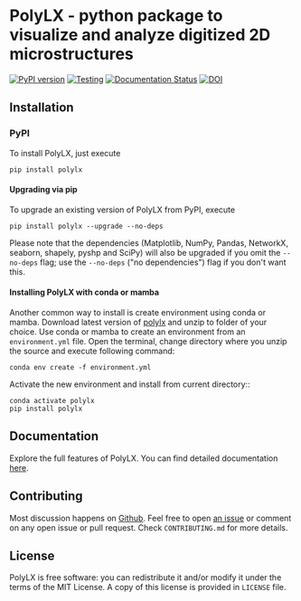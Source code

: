 # PolyLX - python package to visualize and analyze digitized 2D microstructures

[![PyPI version](https://badge.fury.io/py/polylx.svg)](https://badge.fury.io/py/polylx)
[![Testing](https://github.com/ondrolexa/polylx/actions/workflows/pythontest.yml/badge.svg?event=push)](https://github.com/ondrolexa/polylx)
[![Documentation Status](https://readthedocs.org/projects/polylx/badge/?version=stable)](https://polylx.readthedocs.io/en/stable/?badge=stable)
[![DOI](https://zenodo.org/badge/30773592.svg)](https://zenodo.org/badge/latestdoi/30773592)

## Installation

### PyPI

To install PolyLX, just execute
```
pip install polylx
```

#### Upgrading via pip

To upgrade an existing version of PolyLX from PyPI, execute
```
pip install polylx --upgrade --no-deps
```
Please note that the dependencies (Matplotlib, NumPy, Pandas, NetworkX, seaborn, shapely, pyshp and SciPy) will also be upgraded if you omit the `--no-deps` flag; use the `--no-deps` ("no dependencies") flag if you don't want this.

#### Installing PolyLX with conda or mamba

Another common way to install is create environment using conda or mamba. Download latest version of [polylx](https://github.com/ondrolexa/polylx/archive/refs/heads/master.zip) and unzip to folder of your choice. Use conda or mamba to create an environment from an ``environment.yml`` file. Open the terminal, change directory where you unzip the source and execute following command:

```
conda env create -f environment.yml
```
Activate the new environment and install from current directory::

```
conda activate polylx
pip install polylx
```

## Documentation

Explore the full features of PolyLX. You can find detailed documentation [here](https://polylx.readthedocs.org).

## Contributing

Most discussion happens on [Github](https://github.com/ondrolexa/polylx). Feel free to open [an issue](https://github.com/ondrolexa/polylx/issues/new) or comment on any open issue or pull request. Check ``CONTRIBUTING.md`` for more details.

## License

PolyLX is free software: you can redistribute it and/or modify it under the terms of the MIT License. A copy of this license is provided in ``LICENSE`` file.
